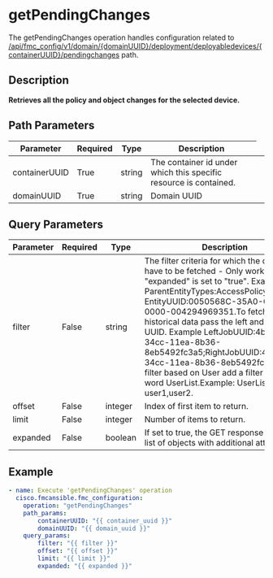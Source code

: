 # getPendingChanges

The getPendingChanges operation handles configuration related to [/api/fmc_config/v1/domain/{domainUUID}/deployment/deployabledevices/{containerUUID}/pendingchanges](/paths//api/fmc_config/v1/domain/{domain_uuid}/deployment/deployabledevices/{container_uuid}/pendingchanges.md) path.&nbsp;
## Description
**Retrieves all the policy and object changes for the selected device.**

## Path Parameters
| Parameter | Required | Type | Description |
| --------- | -------- | ---- | ----------- |
| containerUUID | True | string <td colspan=3> The container id under which this specific resource is contained. |
| domainUUID | True | string <td colspan=3> Domain UUID |

## Query Parameters
| Parameter | Required | Type | Description |
| --------- | -------- | ---- | ----------- |
| filter | False | string <td colspan=3> The filter criteria for which the details have to be fetched - Only works when "expanded" is set to "true". Examples: ParentEntityTypes:AccessPolicy, EntityUUID:0050568C-35A0-0ed3-0000-004294969351.To fetch the historical data pass the left and right job UUID. Example LeftJobUUID:4b9fe31c-34cc-11ea-8b36-8eb5492fc3a5;RightJobUUID:4b9fe31c-34cc-11ea-8b36-8eb5492fc3a3.For filter based on User add a filter using key word UserList.Example: UserList : user1,user2. |
| offset | False | integer <td colspan=3> Index of first item to return. |
| limit | False | integer <td colspan=3> Number of items to return. |
| expanded | False | boolean <td colspan=3> If set to true, the GET response displays a list of objects with additional attributes. |

## Example
```yaml
- name: Execute 'getPendingChanges' operation
  cisco.fmcansible.fmc_configuration:
    operation: "getPendingChanges"
    path_params:
        containerUUID: "{{ container_uuid }}"
        domainUUID: "{{ domain_uuid }}"
    query_params:
        filter: "{{ filter }}"
        offset: "{{ offset }}"
        limit: "{{ limit }}"
        expanded: "{{ expanded }}"

```